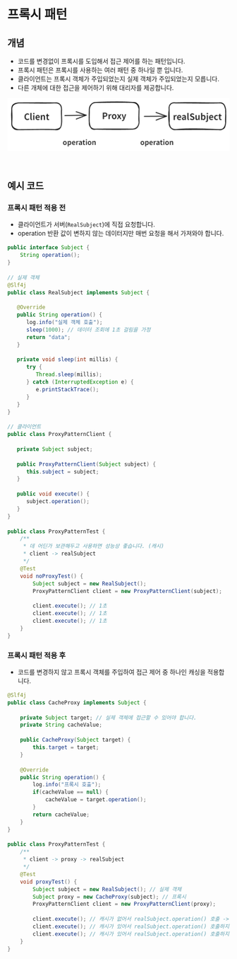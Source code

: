 # 프록시 패턴

## 개념

- 코드를 변경없이 프록시를 도입해서 접근 제어를 하는 패턴입니다.
- 프록시 패턴은 프록시를 사용하는 여러 패턴 중 하나일 뿐 입니다.
- 클라이언트는 프록시 객체가 주입되었는지 실제 객체가 주입되었는지 모릅니다.
- 다른 개체에 대한 접근을 제어하기 위해 대리자를 제공합니다.

![프록시 패턴](../image/proxy_pattern.png)

<br>

## 예시 코드

### 프록시 패턴 적용 전

- 클라이언트가 서버(`RealSubject`)에 직접 요청합니다.
- operation 반환 값이 변하지 않는 데이터지만 매번 요청을 해서 가져와야 합니다.

```java
public interface Subject {
    String operation();
}

// 실제 객체
@Slf4j
public class RealSubject implements Subject {

   @Override
   public String operation() {
      log.info("실제 객체 호출");
      sleep(1000); // 데이터 조회에 1초 걸림을 가정
      return "data";
   }

   private void sleep(int millis) {
      try {
         Thread.sleep(millis);
      } catch (InterruptedException e) {
         e.printStackTrace();
      }
   }
}

// 클라이언트
public class ProxyPatternClient {

   private Subject subject;

   public ProxyPatternClient(Subject subject) {
      this.subject = subject;
   }

   public void execute() {
      subject.operation();
   }
}

public class ProxyPatternTest {
    /**
     * 데 어딘가 보관해두고 사용하면 성능상 좋습니다. (캐시)
     * client -> realSubject
     */
    @Test
    void noProxyTest() {
        Subject subject = new RealSubject();
        ProxyPatternClient client = new ProxyPatternClient(subject);

        client.execute(); // 1초
        client.execute(); // 1초
        client.execute(); // 1초
    }
}
```

### 프록시 패턴 적용 후

- 코드를 변경하지 않고 프록시 객체를 주입하여 접근 제어 중 하나인 캐싱을 적용합니다.

```java
@Slf4j
public class CacheProxy implements Subject {

    private Subject target; // 실제 객체에 접근할 수 있어야 합니다.
    private String cacheValue;

    public CacheProxy(Subject target) {
        this.target = target;
    }

    @Override
    public String operation() {
        log.info("프록시 호출");
        if(cacheValue == null) {
            cacheValue = target.operation();
        }
        return cacheValue;
    }
}

public class ProxyPatternTest {
    /**
     * client -> proxy -> realSubject
     */
    @Test
    void proxyTest() {
        Subject subject = new RealSubject(); // 실제 객체
        Subject proxy = new CacheProxy(subject); // 프록시
        ProxyPatternClient client = new ProxyPatternClient(proxy);

        client.execute(); // 캐시가 없어서 realSubject.operation() 호출 -> 캐시 저장 (1초)
        client.execute(); // 캐시가 있어서 realSubject.operation() 호출하지 않고 캐시 반환 (0초)
        client.execute(); // 캐시가 있어서 realSubject.operation() 호출하지 않고 캐시 반환 (0초)
    }
}
```